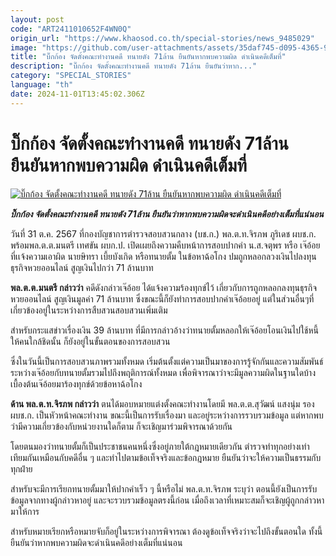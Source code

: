 ```yaml
---
layout: post
code: "ART2411010652F4WN0Q"
origin_url: "https://www.khaosod.co.th/special-stories/news_9485029"
image: "https://github.com/user-attachments/assets/35daf745-d095-4365-9b93-f8597872b098"
title: "บิ๊กก้อง จัดตั้งคณะทำงานคดี ทนายดัง 71ล้าน ยืนยันหากพบความผิด ดำเนินคดีเต็มที่"
description: "บิ๊กก้อง จัดตั้งคณะทำงานคดี ทนายดัง 71ล้าน ยืนยันว่าหาก..."
category: "SPECIAL_STORIES"
language: "th"
date: 2024-11-01T13:45:02.306Z
---
```


# บิ๊กก้อง จัดตั้งคณะทำงานคดี ทนายดัง 71ล้าน ยืนยันหากพบความผิด ดำเนินคดีเต็มที่

[![บิ๊กก้อง จัดตั้งคณะทำงานคดี ทนายดัง 71ล้าน ยืนยันหากพบความผิด ดำเนินคดีเต็มที่](https://www.khaosod.co.th/wpapp/uploads/2024/10/lawyer-2.jpg "บิ๊กก้อง จัดตั้งคณะทำงานคดี ทนายดัง 71ล้าน ยืนยันหากพบความผิด ดำเนินคดีเต็มที่")](https://www.khaosod.co.th/wpapp/uploads/2024/10/lawyer-2.jpg)

_**บิ๊กก้อง จัดตั้งคณะทำงานคดี ทนายดัง 71ล้าน ยืนยันว่าหากพบความผิดจะดำเนินคดีอย่างเต็มที่แน่นอน**_

วันที่ 31 ต.ค. 2567 ที่กองบัญชาการตำรวจสอบสวนกลาง (บช.ก.) พล.ต.ท.จิรภพ ภูริเดช ผบช.ก. พร้อมพล.ต.ต.มนตรี เทศขัน ผบก.ป. เปิดเผยถึงความคืบหน้าการสอบปากคำ น.ส.จตุพร หรือ เจ๊อ้อย ที่เเจ้งความเอาผิด นายษิทรา เบี้ยบังเกิด หรือทนายตั้ม ในข้อหาฉ้อโกง ปมถูกหลอกลวงเงินไปลงทุนธุรกิจหวยออนไลน์ สูญเงินไปกว่า 71 ล้านบาท

**พล.ต.ต.มนตรี กล่าวว่า** คดีดังกล่าวเจ๊อ้อย ได้แจ้งความร้องทุกข์ไว้ เกี่ยวกับการถูกหลอกลงทุนธุรกิจหวยออนไลน์ สูญเงินมูลค่า 71 ล้านบาท ซึ่งขณะนี้ก็ยังทำการสอบปากคำเจ๊อ้อยอยู่ แต่ในส่วนอื่นๆที่เกี่ยวข้องอยู่ในระหว่างการสืบสวนสอบสวนเพิ่มเติม

สำหรับกระแสข่าวเรื่องเงิน 39 ล้านบาท ที่มีการกล่าวอ้างว่าทนายตั้มหลอกให้เจ๊อ้อยโอนเงินไปใช้หนี้ให้คนใกล้ชิดนั้น ก็ยังอยู่ในขั้นตอนของการสอบสวน

ซึ่งในวันนี้เป็นการสอบสวนภาพรวมทั้งหมด เริ่มต้นตั้งแต่ความเป็นมาของการรู้จักกันและความสัมพันธ์ระหว่างเจ๊อ้อยกับทนายตั้มรวมไปถึงพฤติการณ์ทั้งหมด เพื่อพิจารณาว่าจะมีมูลความผิดในฐานใดบ้าง เบื้องต้นเจ๊อ้อยมาร้องทุกข์ด้วยข้อหาฉ้อโกง

**ด้าน พล.ต.ท.จิรภพ กล่าวว่า** ตนได้มอบหมายแต่งตั้งคณะทำงานโดยมี พล.ต.ต.สุวัฒน์ แสงนุ่ม รองผบช.ก. เป็นหัวหน้าคณะทำงาน ขณะนี้เป็นการรับเรื่องมา และอยู่ระหว่างการรวบรวมข้อมูล แต่หากพบว่ามีความเกี่ยวข้องกับหน่วยงานใดก็ตาม ก็จะเชิญมาร่วมพิจารณาด้วยกัน

โดยตนมองว่าทนายตั้มก็เป็นประชาชนคนหนึ่งซึ่งอยู่ภายใต้กฎหมายเดียวกัน ตำรวจทำทุกอย่างเท่าเทียมกันเหมือนกับคดีอื่น ๆ และทำไปตามข้อเท็จจริงและข้อกฎหมาย ยืนยันว่าจะให้ความเป็นธรรมกับทุกฝ่าย

สำหรับจะมีการเรียกทนายตั้มมาให้ปากคำเร็ว ๆ นี้หรือไม่ พล.ต.ท.จิรภพ ระบุว่า ตอนนี้ยังเป็นการรับข้อมูลจากทางผู้กล่าวหาอยู่ และจะรวบรวมข้อมูลตรงนี้ก่อน เมื่อถึงเวลาที่เหมาะสมก็จะเชิญผู้ถูกกล่าวหามาให้การ

สำหรับหมายเรียกหรือหมายจับก็อยู่ในระหว่างการพิจารณา ต้องดูข้อเท็จจริงว่าจะไปถึงขั้นตอนใด ทั้งนี้ยืนยันว่าหากพบความผิดจะดำเนินคดีอย่างเต็มที่แน่นอน